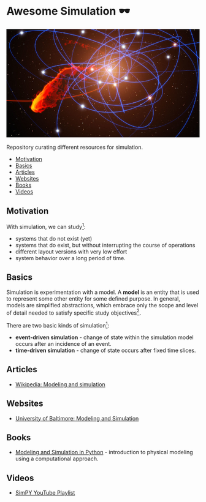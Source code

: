 # Awesome Simulation 🕶️

![European Southern Observatory: Simulation of gas cloud after close approach to the black hole at the centre of the Milky Way][banner]

Repository curating different resources for simulation.

* [Motivation](#motivation)
* [Basics](#basics)
* [Articles](#articles)
* [Websites](#websites)
* [Books](#books)
* [Videos](#videos)

## Motivation
With simulation, we can study[<sup>1</sup>][1]:

* systems that do not exist (yet)
* systems that do exist, but without interrupting the course of operations
* different layout versions with very low effort
* system behavior over a long period of time.

## Basics
Simulation is experimentation with a model. A **model** is an entity that is used to represent some other entity for some defined purpose. In general,
models are simplified abstractions, which embrace only the scope and level of detail needed to satisfy
specific study objectives[<sup>2</sup>][2].

There are two basic kinds of simulation[<sup>1</sup>][1]:
* **event-driven simulation** - change of state within the simulation model occurs after an incidence of an event.
* **time-driven simulation** - change of state occurs after fixed time slices.

## Articles
* [Wikipedia: Modeling and simulation](https://en.wikipedia.org/wiki/Modeling_and_simulation)

## Websites
* [University of Baltimore: Modeling and Simulation](http://home.ubalt.edu/ntsbarsh/simulation/sim.htm)

## Books
* [Modeling and Simulation in Python](https://github.com/AllenDowney/ModSimPy) - introduction to physical modeling using a computational approach.

## Videos
* [SimPY YouTube Playlist](https://www.youtube.com/playlist?list=PL2Wg3oyN-jmMD39JFqejZAzi06BWo_uJa)

[banner]: ./gas-cloud-simulation.jpg "https://www.flickr.com/photos/esoastronomy/6777335390"
[1]: https://gc21.giz.de/ibt/en/opt/site/ilt/ibt/regionalportale/sadc/inhalt/logistics/module_03/71_basics_of_simulation.html "Basics of Simulation"
[2]: https://www.informs-sim.org/wsc16papers/007.pdf "THE BASICS OF SIMULATION"

